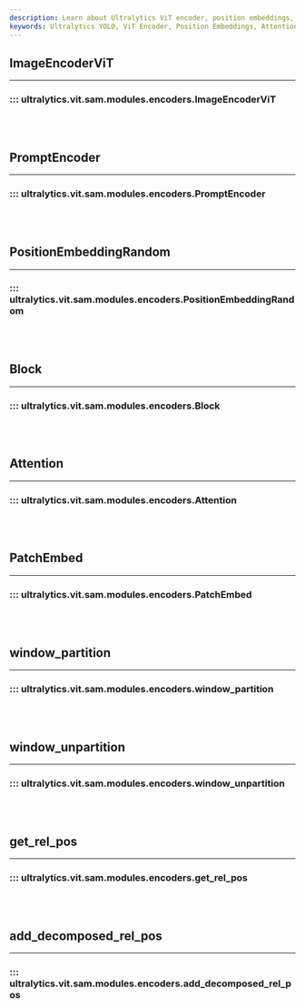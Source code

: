 ```yaml
---
description: Learn about Ultralytics ViT encoder, position embeddings, attention, window partition, and more in our comprehensive documentation.
keywords: Ultralytics YOLO, ViT Encoder, Position Embeddings, Attention, Window Partition, Rel Pos Encoding
---
```


## ImageEncoderViT
---

### ::: ultralytics.vit.sam.modules.encoders.ImageEncoderViT

<br><br>

## PromptEncoder
---

### ::: ultralytics.vit.sam.modules.encoders.PromptEncoder

<br><br>

## PositionEmbeddingRandom
---

### ::: ultralytics.vit.sam.modules.encoders.PositionEmbeddingRandom

<br><br>

## Block
---

### ::: ultralytics.vit.sam.modules.encoders.Block

<br><br>

## Attention
---

### ::: ultralytics.vit.sam.modules.encoders.Attention

<br><br>

## PatchEmbed
---

### ::: ultralytics.vit.sam.modules.encoders.PatchEmbed

<br><br>

## window_partition
---

### ::: ultralytics.vit.sam.modules.encoders.window_partition

<br><br>

## window_unpartition
---

### ::: ultralytics.vit.sam.modules.encoders.window_unpartition

<br><br>

## get_rel_pos
---

### ::: ultralytics.vit.sam.modules.encoders.get_rel_pos

<br><br>

## add_decomposed_rel_pos
---

### ::: ultralytics.vit.sam.modules.encoders.add_decomposed_rel_pos

<br><br>